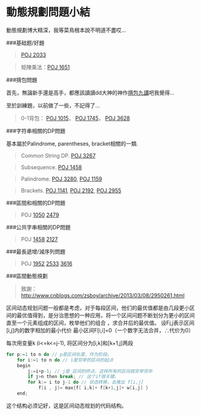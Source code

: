 動態規劃問題小結
====

動態規劃博大精深，我等菜鳥根本說不明道不盡哎...

###基础题/好題

> [POJ 2033](http://poj.org/problem?id=2033) 

> 矩陣乘法：[POJ 1651](https://github.com/g7tianyi/my-acm-solutions/blob/master/poj/DP/poj1651.cc) 

###揹包問題

首先，無論新手還是高手，都應該讀讀dd大神的神作[揹包九講](http://love-oriented.com/pack/pack2alpha1.pdf)吧我覺得...

至於訓練題，以前做了一些，不記得了...

> 0-1背包： [POJ 1015](https://github.com/g7tianyi/my-acm-solutions/blob/master/poj/DP/poj1015.cc)， [POJ 1745](https://github.com/g7tianyi/my-acm-solutions/blob/master/poj/DP/poj1745.cc)， [POJ 3628](https://github.com/g7tianyi/my-acm-solutions/blob/master/poj/DP/poj3268.cc) 

###字符串相關的DP問題

基本屬於Palindrome, parentheses, bracket相關的一類.

> Common String DP. [POJ 3267](http://poj.org/problem?id=3267)

> Subsequence. [POJ 1458](http://poj.org/problem?id=1458)  

> Palindrome. [POJ 3280](http://poj.org/problem?id=3280), [POJ 1159](http://poj.org/problem?id=1159)

> Brackets. [POJ 1141](http://poj.org/problem?id=1141), [POJ 2192](http://poj.org/problem?id=2192), [POJ 2955](http://poj.org/problem?id=2955)

###區間和相關的DP問題

> POJ [1050](http://poj.org/problem?id=1050) [2479](http://poj.org/problem?id=2479)

###公共字串相關的DP問題

> POJ [1458](http://poj.org/problem?id=1458) [2127](http://poj.org/problem?id=2127)

###最長遞增/減序列問題

> POJ [1952](http://poj.org/problem?id=1952) [2533](http://poj.org/problem?id=2533) [3616](http://poj.org/problem?id=3616)

###區間動態規劃

> 致謝： http://www.cnblogs.com/zsboy/archive/2013/03/08/2950261.html

区间动态规划问题一般都是考虑，对于每段区间，他们的最优值都是由几段更小区间的最优值得到，是分治思想的一种应用，将一个区间问题不断划分为更小的区间直至一个元素组成的区间，枚举他们的组合 ，求合并后的最优值。
设F[i,j](1<=i<=j<=n)表示区间[i,j]内的数字相加的最小代价
最小区间F[i,i]=0（一个数字无法合并，∴代价为0）

每次用变量k (i<=k<=j-1), 将区间分为[i,k]和[k+1,j]两段

```C++
for p:=1 to n do // p是区间长度，作为阶段。 
    for i:=1 to n do // i是穷举的区间的起点
    begin
        j:=i+p-1; // j是 区间的终点，这样所有的区间就穷举完毕
        if j>n then break; // 这个if很关键。
        for k:= i to j-1 do // 状态转移，去推出 f[i,j]
            f[i , j]= max{f[ i,k]+ f[k+1,j]+ w[i,j] } 
    end; 
```

这个结构必须记好，这是区间动态规划的代码结构。
